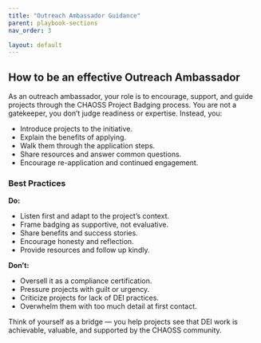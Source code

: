 ```yaml
---
title: "Outreach Ambassador Guidance"
parent: playbook-sections
nav_order: 3

layout: default
---
```


## How to be an effective Outreach Ambassador
As an outreach ambassador, your role is to encourage, support, and guide projects through the CHAOSS Project Badging process. You are not a gatekeeper, you don’t judge readiness or expertise. Instead, you:

- Introduce projects to the initiative.  
- Explain the benefits of applying.  
- Walk them through the application steps.  
- Share resources and answer common questions.  
- Encourage re-application and continued engagement.  

### Best Practices

**Do:**  
- Listen first and adapt to the project’s context.  
- Frame badging as supportive, not evaluative.  
- Share benefits and success stories.  
- Encourage honesty and reflection.  
- Provide resources and follow up kindly.  

**Don’t:**  
- Oversell it as a compliance certification.  
- Pressure projects with guilt or urgency.  
- Criticize projects for lack of DEI practices.  
- Overwhelm them with too much detail at first contact.  

Think of yourself as a bridge — you help projects see that DEI work is achievable, valuable, and supported by the CHAOSS community.
